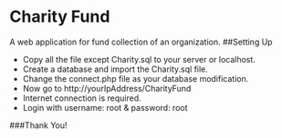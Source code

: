 # Charity Fund
A web application for fund collection of an organization.
##Setting Up
  * Copy all the file except Charity.sql to your server or localhost.
  * Create a database and import the Charity.sql file.
  * Change the connect.php file as your database modification.
  * Now go to http://yourIpAddress/CharityFund
  * Internet connection is required.
  * Login with username: root & password: root

###Thank You!
